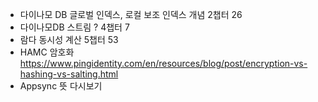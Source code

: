 - 다이나모 DB 글로벌 인덱스,  로컬 보조 인덱스 개념  2챕터 26
-  다이나모DB 스트림 ? 4챕터 7 
- 람다 동시성 계산 5챕터 53
- HAMC 암호화 https://www.pingidentity.com/en/resources/blog/post/encryption-vs-hashing-vs-salting.html
- Appsync 뜻 다시보기
























